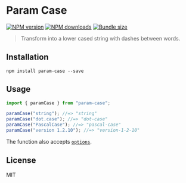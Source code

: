 # Param Case

[![NPM version][npm-image]][npm-url]
[![NPM downloads][downloads-image]][downloads-url]
[![Bundle size][bundlephobia-image]][bundlephobia-url]

> Transform into a lower cased string with dashes between words.

## Installation

```
npm install param-case --save
```

## Usage

```js
import { paramCase } from "param-case";

paramCase("string"); //=> "string"
paramCase("dot.case"); //=> "dot-case"
paramCase("PascalCase"); //=> "pascal-case"
paramCase("version 1.2.10"); //=> "version-1-2-10"
```

The function also accepts [`options`](https://github.com/blakeembrey/change-case#options).

## License

MIT

[npm-image]: https://img.shields.io/npm/v/param-case.svg?style=flat

[npm-url]: https://npmjs.org/package/param-case

[downloads-image]: https://img.shields.io/npm/dm/param-case.svg?style=flat

[downloads-url]: https://npmjs.org/package/param-case

[bundlephobia-image]: https://img.shields.io/bundlephobia/minzip/param-case.svg

[bundlephobia-url]: https://bundlephobia.com/result?p=param-case
